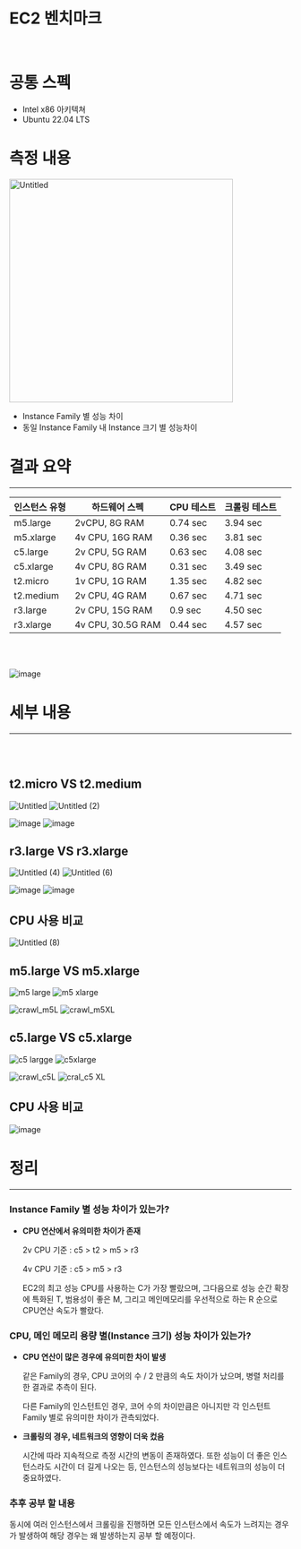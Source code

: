 # EC2 벤치마크
<br>

# 공통 스펙

- Intel x86 아키텍쳐
- Ubuntu 22.04 LTS

# 측정 내용

<img width="399" alt="Untitled" src="https://github.com/koorukuroo/pda_4th/assets/93638922/90c797df-83e0-4f65-b073-fcedda9139e9">
<br>

- Instance Family 별 성능 차이
- 동일 Instance Family 내 Instance 크기 별 성능차이

# 결과 요약

---

| 인스턴스 유형 | 하드웨어 스펙 | CPU 테스트 | 크롤링 테스트 |
| --- | --- | --- | --- |
| m5.large | 2vCPU, 8G RAM | 0.74 sec | 3.94 sec |
| m5.xlarge | 4v CPU, 16G RAM | 0.36 sec | 3.81 sec |
| c5.large | 2v CPU, 5G RAM | 0.63 sec | 4.08 sec |
| c5.xlarge | 4v CPU, 8G RAM | 0.31 sec | 3.49 sec |
| t2.micro | 1v CPU, 1G RAM | 1.35 sec | 4.82 sec |
| t2.medium | 2v CPU, 4G RAM | 0.67 sec | 4.71 sec |
| r3.large | 2v CPU, 15G RAM | 0.9 sec | 4.50 sec |
| r3.xlarge | 4v CPU, 30.5G RAM | 0.44 sec | 4.57 sec |

<br><br>

![image](https://github.com/koorukuroo/pda_4th/assets/71596178/5a71de77-a2fd-474c-8abc-c86ddb87eb22)




# 세부 내용

---

<br><br>

## t2.micro VS t2.medium


![Untitled](https://github.com/koorukuroo/pda_4th/assets/71596178/6dfdb19e-ffb1-425b-84c2-e160fab5c7eb)
![Untitled (2)](https://github.com/koorukuroo/pda_4th/assets/71596178/e5ed5976-48eb-4e25-ac32-2a6963d53676)

![image](https://github.com/koorukuroo/pda_4th/assets/71596178/8640955c-8ce2-496c-a99b-62523e7d0cc2)
![image](https://github.com/koorukuroo/pda_4th/assets/71596178/718f96be-49a8-44f9-bf72-7119f4024251)


## r3.large VS r3.xlarge


![Untitled (4)](https://github.com/koorukuroo/pda_4th/assets/71596178/ca9aa8a4-94fb-4f4a-b58d-a1535249be4a)
![Untitled (6)](https://github.com/koorukuroo/pda_4th/assets/71596178/23d97707-50dc-45d2-8848-e216a632f433)

![image](https://github.com/koorukuroo/pda_4th/assets/71596178/3085fd2c-234c-4bf5-91d7-d4640aa5531b)
![image](https://github.com/koorukuroo/pda_4th/assets/71596178/2184720b-9fea-4052-8cfb-decaacb57420)


## CPU 사용 비교

![Untitled (8)](https://github.com/koorukuroo/pda_4th/assets/71596178/03b9d0bf-e9ec-45ae-8914-2c15dcb56ba1)


## m5.large VS m5.xlarge

![m5 large](https://github.com/koorukuroo/pda_4th/assets/71596178/6af30b96-2ef9-4eb8-b038-8d94778c3965)
![m5 xlarge](https://github.com/koorukuroo/pda_4th/assets/71596178/fbf0066b-301e-474e-a7ea-33ea81f6502a)

![crawl_m5L](https://github.com/koorukuroo/pda_4th/assets/71596178/0eb6120b-85bb-413b-ab08-e10f721e5fc4)
![crawl_m5XL](https://github.com/koorukuroo/pda_4th/assets/71596178/2c29b309-bf12-46c3-a540-dfdbe753b315)


## c5.large VS c5.xlarge

![c5 largge](https://github.com/koorukuroo/pda_4th/assets/71596178/dee22c55-66a9-4c0a-b206-6ae59dd5f553)
![c5xlarge](https://github.com/koorukuroo/pda_4th/assets/71596178/7d577708-16ca-454f-ae1e-e36175410e0b)

![crawl_c5L](https://github.com/koorukuroo/pda_4th/assets/71596178/d4e9f4a9-d2d2-4b98-99c3-62c3b993a4c9)
![cral_c5 XL](https://github.com/koorukuroo/pda_4th/assets/71596178/13e06e2e-78c9-45e5-911d-a8a50ef6a3d0)


## CPU 사용 비교

![image](https://github.com/koorukuroo/pda_4th/assets/71596178/0c3e309e-939f-4fd3-9d72-18d4d9267949)

# 정리

---

### Instance Family 별 성능 차이가 있는가?

- **CPU 연산에서 유의미한 차이가 존재**

    2v CPU 기준 : c5 > t2 > m5 > r3

    4v CPU 기준 : c5 > m5 > r3
    
    EC2의 최고 성능 CPU를 사용하는 C가 가장 빨랐으며, 그다음으로 성능 순간 확장에 특화된  T, 범용성이 좋은 M, 그리고 메인메모리를 우선적으로 하는 R 순으로 CPU연산 속도가 빨랐다.
    

### CPU, 메인 메모리 용량 별(Instance 크기) 성능 차이가 있는가?

- **CPU 연산이 많은 경우에 유의미한 차이 발생**
    
    같은 Family의 경우, CPU 코어의 수 / 2 만큼의 속도 차이가 났으며, 병렬 처리를 한 결과로 추측이 된다.
    
    다른 Family의 인스턴트인 경우, 코어 수의 차이만큼은 아니지만 각 인스턴트 Family 별로 유의미한 차이가 관측되었다.
    
- **크롤링의 경우, 네트워크의 영향이 더욱 컸음**
    
    시간에 따라 지속적으로 측정 시간의 변동이 존재하였다. 또한 성능이 더 좋은 인스턴스라도 시간이 더 길게 나오는 등, 인스턴스의 성능보다는 네트워크의 성능이 더 중요하였다.

### 추후 공부 할 내용
  동시에 여러 인스턴스에서 크롤링을 진행하면 모든 인스턴스에서 속도가 느려지는 경우가 발생하여 해당 경우는 왜 발생하는지 공부 할 예정이다.
